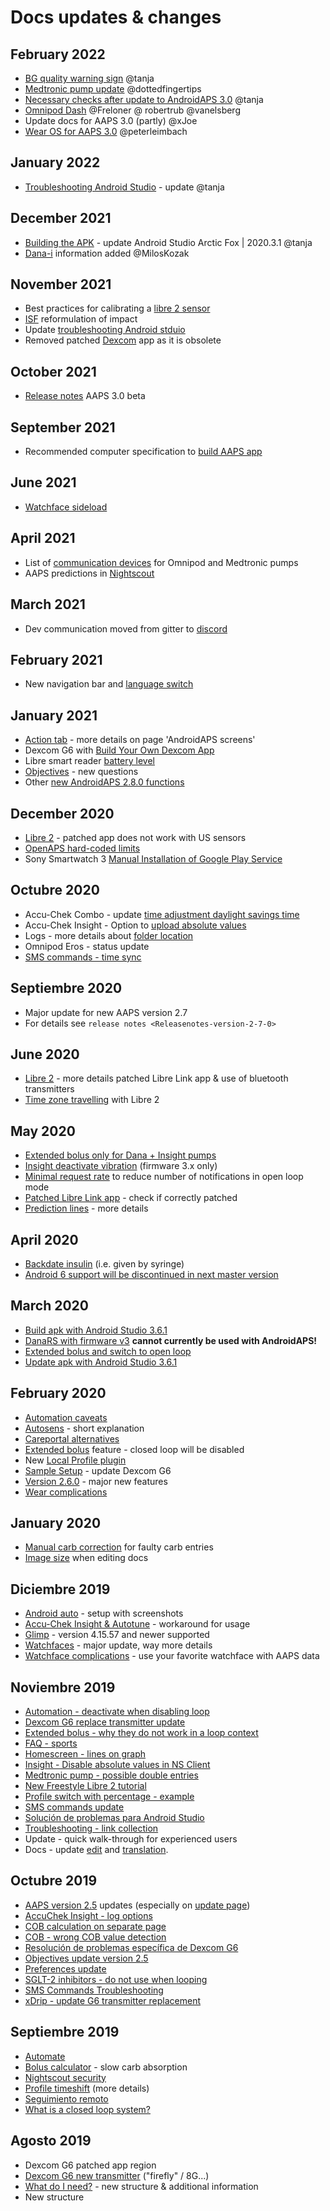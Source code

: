 # Docs updates & changes

## February 2022

- [BG quality warning sign](Screenshots-bg-warning-sign) @tanja
- [Medtronic pump update](../Configuration/MedtronicPump.md) @dottedfingertips
- [Necessary checks after update to AndroidAPS 3.0](../Installing-AndroidAPS/update3_0.md) @tanja
- [Omnipod Dash](../Configuration/OmnipodDASH.md) @Freloner @ robertrub @vanelsberg
- Update docs for AAPS 3.0 (partly) @xJoe
- [Wear OS for AAPS 3.0](../Configuration/Watchfaces.md) @peterleimbach

## January 2022

- [Troubleshooting Android Studio](../Installing-AndroidAPS/troubleshooting_androidstudio.md) - update @tanja

## December 2021

- [Building the APK](../Installing-AndroidAPS/Building-APK.md) - update Android Studio Arctic Fox | 2020.3.1 @tanja
- [Dana-i](../Configuration/DanaRS-Insulin-Pump.md) information added @MilosKozak

## November 2021

- Best practices for calibrating a [libre 2 sensor](Libre2-best-practices-for-calibrating-a-libre-2-sensor)
- [ISF](FAQ-impact) reformulation of impact
- Update [troubleshooting Android stduio](../Installing-AndroidAPS/troubleshooting_androidstudio.md)
- Removed patched [Dexcom](../Hardware/DexcomG6.md) app as it is obsolete

## October 2021

- [Release notes](../Installing-AndroidAPS/Releasenotes.md) AAPS 3.0 beta

## September 2021

- Recommended computer specification to [build AAPS app](Building-APK-recommended-specification-of-computer-for-building-apk-file)

## June 2021

- [Watchface sideload](../Configuration/Watchfaces.md)

## April 2021

- List of [communication devices](module-additional-communication-device) for Omnipod and Medtronic pumps
- AAPS predictions in [Nightscout](Nightscout-manual-nightscout-setup)

## March 2021

- Dev communication moved from gitter to [discord](https://discord.gg/4fQUWHZ4Mw)

## February 2021

- New navigation bar and [language switch](../changelanguage.md)

## January 2021

- [Action tab](Screenshots-action-tab) - more details on page 'AndroidAPS screens'
- Dexcom G6 with [Build Your Own Dexcom App](DexcomG6-if-using-g6-with-build-your-own-dexcom-app)
- Libre smart reader [battery level](Screenshots-sensor-level-battery)
- [Objectives](Objectives-objective-3-prove-your-knowledge) - new questions
- Other [new AndroidAPS 2.8.0 functions](Releasenotes-version-2-8-0)

## December 2020

- [Libre 2](../Hardware/Libre2.md) - patched app does not work with US sensors
- [OpenAPS hard-coded limits](Open-APS-features-overview-of-hard-coded-limits)
- Sony Smartwatch 3 [Manual Installation of Google Play Service](../Usage/SonySW3.md)

## Octubre 2020

- Accu-Chek Combo - update [time adjustment daylight savings time](Timezone-traveling-time-adjustment-daylight-savings-time-dst)
- Accu-Chek Insight - Option to [upload absolute values](Accu-Chek-Insight-Pump-settings-in-aaps)
- Logs - more details about [folder location](../Usage/Accessing-logfiles.md)
- Omnipod Eros - status update
- [SMS commands - time sync](../Children/SMS-Commands.md)

## Septiembre 2020

- Major update for new AAPS version 2.7
- For details see `release notes <Releasenotes-version-2-7-0>`

## June 2020

- [Libre 2](../Hardware/Libre2.md) - more details patched Libre Link app & use of bluetooth transmitters
- [Time zone travelling](../Usage/Timezone-traveling.md) with Libre 2

## May 2020

- [Extended bolus only for Dana + Insight pumps](Extended-Carbs-extended-bolus-and-switch-to-open-loop-dana-and-insight-pump-only)
- [Insight deactivate vibration](Accu-Chek-Insight-Pump-vibration) (firmware 3.x only)
- [Minimal request rate](Preferences-minimal-request-change) to reduce number of notifications in open loop mode
- [Patched Libre Link app](Libre2-step-1-build-your-own-patched-librelink-app) - check if correctly patched
- [Prediction lines](Screenshots-prediction-lines) - more details

## April 2020

- [Backdate insulin](CPbefore26-carbs-bolus) (i.e. given by syringe)
- [Android 6 support will be discontinued in next master version](../Module/module-phone)

## March 2020

- [Build apk with Android Studio 3.6.1](../Installing-AndroidAPS/Building-APK.md)
- [DanaRS with firmware v3](../Configuration/DanaRS-Insulin-Pump.md) **cannot currently be used with AndroidAPS!**
- [Extended bolus and switch to open loop](Extended-Carbs-extended-bolus-and-switch-to-open-loop-dana-and-insight-pump-only)
- [Update apk with Android Studio 3.6.1](../Installing-AndroidAPS/Update-to-new-version.md)

## February 2020

- [Automation caveats](Automation-good-practice-caveats)
- [Autosens](Open-APS-features-autosens) - short explanation
- [Careportal alternatives](../Usage/CPbefore26.md)
- [Extended bolus](Extended-Carbs-extended-bolus-and-switch-to-open-loop-dana-and-insight-pump-only) feature - closed loop will be disabled
- New [Local Profile plugin](Config-Builder-local-profile)
- [Sample Setup](../Getting-Started/Sample-Setup.md) - update Dexcom G6
- [Version 2.6.0](Releasenotes-version-2-6-0) - major new features
- [Wear complications](../Configuration/Watchfaces.md)

## January 2020

- [Manual carb correction](Screenshots-carb-correction) for faulty carb entries
- [Image size](make-a-PR-image-size) when editing docs

## Diciembre 2019

- [Android auto](../Usage/Android-auto.md) - setup with screenshots
- [Accu-Chek Insight & Autotune](Accu-Chek-Insight-Pump-settings-in-aaps) - workaround for usage
- [Glimp](Config-Builder-bg-source) - version 4.15.57 and newer supported
- [Watchfaces](../Configuration/Watchfaces.md) - major update, way more details
- [Watchface complications](Watchfaces-complications) - use your favorite watchface with AAPS data

## Noviembre 2019

- [Automation - deactivate when disabling loop](Automation-important-note)
- [Dexcom G6 replace transmitter update](xdrip-replace-transmitter)
- [Extended bolus - why they do not work in a loop context](Extended-Carbs-extended-bolus-and-switch-to-open-loop-dana-and-insight-pump-only)
- [FAQ - sports](FAQ-sports)
- [Homescreen - lines on graph](Screenshots-section-f-main-graph)
- [Insight - Disable absolute values in NS Client](Accu-Chek-Insight-Pump-settings-in-aaps)
- [Medtronic pump - possible double entries](../Configuration/MedtronicPump.md)
- [New Freestyle Libre 2 tutorial](../Hardware/Libre2.md)
- [Profile switch with percentage - example](../Usage/Profiles.md)
- [SMS commands update](../Children/SMS-Commands.md)
- [Solución de problemas para Android Studio](../Installing-AndroidAPS/troubleshooting_androidstudio.md)
- [Troubleshooting - link collection](../Usage/troubleshooting.md)
- Update - quick walk-through for experienced users
- Docs - update [edit](make-a-PR-code-syntax) and [translation](translations#translation-of-the-documentation).

## Octubre 2019

- [AAPS version 2.5](Releasenotes-version-2-5-0) updates (especially on [update page](Update-to-new-version.md))
- [AccuChek Insight - log options](Accu-Chek-Insight-Pump-settings-in-aaps)
- [COB calculation on separate page](../Usage/COB-calculation.md)
- [COB - wrong COB value detection](COB-calculation-detection-of-wrong-cob-values)
- [Resolución de problemas específica de Dexcom G6](DexcomG6-dexcom-g6-specific-troubleshooting)
- [Objectives update version 2.5](../Usage/Objectives.md)
- [Preferences update](../Configuration/Preferences.md)
- [SGLT-2 inhibitors - do not use when looping](module-no-use-of-sglt-2-inhibitors)
- [SMS Commands Troubleshooting](SMS-Commands-troubleshooting)
- [xDrip - update G6 transmitter replacement](xdrip-replace-transmitter)

## Septiembre 2019

- [Automate](../Usage/Automation.md)
- [Bolus calculator](Screenshots-wrong-cob-detection) - slow carb absorption
- [Nightscout security](Nightscout-security-considerations)
- [Profile timeshift](Profiles-time-shift) (more details)
- [Seguimiento remoto](../Children/Children.md)
- [What is a closed loop system?](../Getting-Started/ClosedLoop.md)

## Agosto 2019

- Dexcom G6 patched app region
- [Dexcom G6 new transmitter](xdrip-connect-g6-transmitter-for-the-first-time) ("firefly" / 8G...)
- [What do I need?](index-what-do-i-need) - new structure & additional information
- New structure
